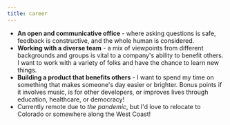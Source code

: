 ```yaml
---
title: career
---
```


- **An open and communicative office** - where asking questions is safe, feedback is constructive, and the whole human is considered.
- **Working with a diverse team** - a mix of viewpoints from different backgrounds and groups is vital to a company's ability to benefit others. I want to work with a variety of folks and have the chance to learn new things.
- **Building a product that benefits others** - I want to spend my time on something that makes someone's day easier or brighter. Bonus points if it involves music, is for other developers, or improves lives through education, healthcare, or democracy!
- Currently remote due to *the pandemic*, but I'd love to relocate to Colorado or somewhere along the West Coast!

<!-- - Building a product that benefits others - though I'm open to other options, I'd prefer to work on a product (or group of products) that provide value to others. Even value in small ways counts! I'm not looking to change the world - I just want to spend my time on something that makes someone's day a little bit easier or brighter. -->